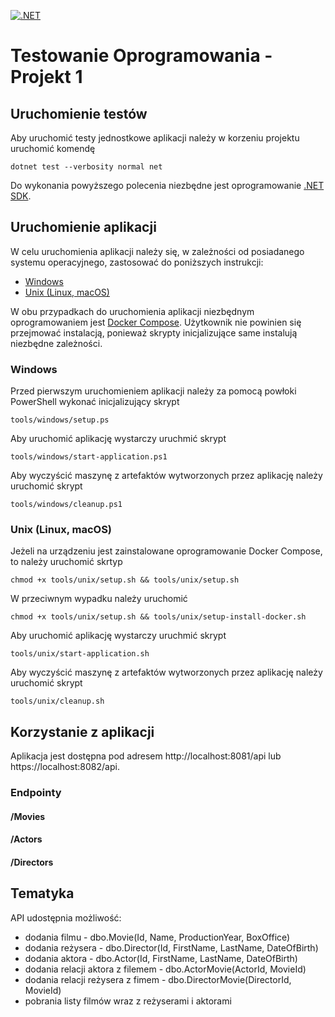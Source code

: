 [![.NET](https://github.com/bastyje/TO_1/actions/workflows/dotnet.yml/badge.svg)](https://github.com/bastyje/TO_1/actions/workflows/dotnet.yml)
# Testowanie Oprogramowania - Projekt 1

## Uruchomienie testów

Aby uruchomić testy jednostkowe aplikacji należy w korzeniu projektu uruchomić komendę

```
dotnet test --verbosity normal net
```
Do wykonania powyższego polecenia niezbędne jest oprogramowanie [.NET SDK](https://learn.microsoft.com/en-us/dotnet/core/sdk).

## Uruchomienie aplikacji

W celu uruchomienia aplikacji należy się, w zależności od posiadanego systemu operacyjnego, zastosować do poniższych instrukcji:
- [Windows](#windows)
- [Unix (Linux, macOS)](#unix-linux-macos)

W obu przypadkach do uruchomienia aplikacji niezbędnym oprogramowaniem jest [Docker Compose](https://docs.docker.com/compose/install/). Użytkownik nie powinien się przejmować instalacją, ponieważ skrypty inicjalizujące same instalują niezbędne zależności.

### Windows
Przed pierwszym uruchomieniem aplikacji należy za pomocą powłoki PowerShell wykonać inicjalizujący skrypt

```
tools/windows/setup.ps
```

Aby uruchomić aplikację wystarczy uruchmić skrypt

```
tools/windows/start-application.ps1
```

Aby wyczyścić maszynę z artefaktów wytworzonych przez aplikację należy uruchomić skrypt

```
tools/windows/cleanup.ps1
```

### Unix (Linux, macOS)
Jeżeli na urządzeniu jest zainstalowane oprogramowanie Docker Compose, to należy uruchomić skrtyp
```
chmod +x tools/unix/setup.sh && tools/unix/setup.sh
```
W przeciwnym wypadku należy uruchomić
```
chmod +x tools/unix/setup.sh && tools/unix/setup-install-docker.sh
```

Aby uruchomić aplikację wystarczy uruchmić skrypt

```
tools/unix/start-application.sh
```

Aby wyczyścić maszynę z artefaktów wytworzonych przez aplikację należy uruchomić skrypt

```
tools/unix/cleanup.sh
```

## Korzystanie z aplikacji

Aplikacja jest dostępna pod adresem http://localhost:8081/api lub https://localhost:8082/api.

### Endpointy

#### /Movies

#### /Actors

#### /Directors

## Tematyka

API udostępnia możliwość:
- dodania filmu - dbo.Movie(Id, Name, ProductionYear, BoxOffice)
- dodania reżysera - dbo.Director(Id, FirstName, LastName, DateOfBirth)
- dodania aktora - dbo.Actor(Id, FirstName, LastName, DateOfBirth)
- dodania relacji aktora z filemem - dbo.ActorMovie(ActorId, MovieId)
- dodania relacji reżysera z fimem - dbo.DirectorMovie(DirectorId, MovieId)
- pobrania listy filmów wraz z reżyserami i aktorami
